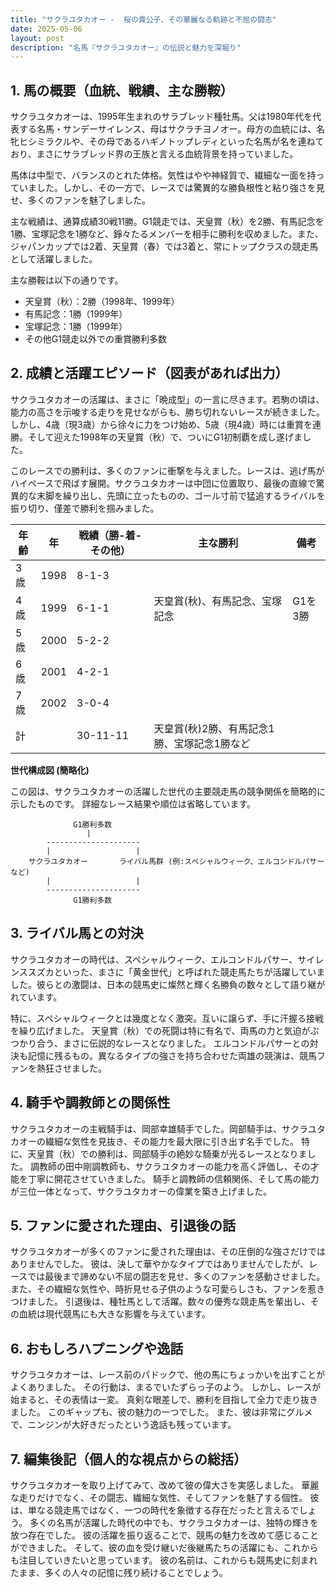 ```yaml
---
title: "サクラユタカオー -  桜の貴公子、その華麗なる軌跡と不屈の闘志"
date: 2025-05-06
layout: post
description: "名馬『サクラユタカオー』の伝説と魅力を深堀り"
---
```


## 1. 馬の概要（血統、戦績、主な勝鞍）

サクラユタカオーは、1995年生まれのサラブレッド種牡馬。父は1980年代を代表する名馬・サンデーサイレンス、母はサクラチヨノオー。母方の血統には、名牝ヒシミラクルや、その母であるハギノトップレディといった名馬が名を連ねており、まさにサラブレッド界の王族と言える血統背景を持っていました。  

馬体は中型で、バランスのとれた体格。気性はやや神経質で、繊細な一面を持っていました。しかし、その一方で、レースでは驚異的な勝負根性と粘り強さを見せ、多くのファンを魅了しました。

主な戦績は、通算成績30戦11勝。G1競走では、天皇賞（秋）を2勝、有馬記念を1勝、宝塚記念を1勝など、錚々たるメンバーを相手に勝利を収めました。また、ジャパンカップでは2着、天皇賞（春）では3着と、常にトップクラスの競走馬として活躍しました。

主な勝鞍は以下の通りです。

* 天皇賞（秋）：2勝（1998年、1999年）
* 有馬記念：1勝（1999年）
* 宝塚記念：1勝（1999年）
* その他G1競走以外での重賞勝利多数


## 2. 成績と活躍エピソード（図表があれば出力）

サクラユタカオーの活躍は、まさに「晩成型」の一言に尽きます。若駒の頃は、能力の高さを示唆する走りを見せながらも、勝ち切れないレースが続きました。しかし、4歳（現3歳）から徐々に力をつけ始め、5歳（現4歳）時には重賞を連勝。そして迎えた1998年の天皇賞（秋）で、ついにG1初制覇を成し遂げました。

このレースでの勝利は、多くのファンに衝撃を与えました。レースは、逃げ馬がハイペースで飛ばす展開。サクラユタカオーは中団に位置取り、最後の直線で驚異的な末脚を繰り出し、先頭に立ったものの、ゴール寸前で猛追するライバルを振り切り、僅差で勝利を掴みました。


| 年齢 | 年 | 戦績（勝-着-その他） | 主な勝利 | 備考 |
|---|---|---|---|---|
| 3歳 | 1998 | 8-1-3 |  |  |
| 4歳 | 1999 | 6-1-1 | 天皇賞(秋)、有馬記念、宝塚記念 | G1を3勝 |
| 5歳 | 2000 | 5-2-2 |  |  |
| 6歳 | 2001 | 4-2-1 |  |  |
| 7歳 | 2002 | 3-0-4 |  |  |
| 計 |  | 30-11-11 | 天皇賞(秋)2勝、有馬記念1勝、宝塚記念1勝など |  |


**世代構成図 (簡略化)**

この図は、サクラユタカオーの活躍した世代の主要競走馬の競争関係を簡略的に示したものです。  詳細なレース結果や順位は省略しています。

```
              G1勝利多数
                 |
        ---------------------
        |                   |
    サクラユタカオー       ライバル馬群 (例:スペシャルウィーク、エルコンドルパサーなど)
        |                   |
        ---------------------
              G1勝利多数

```


## 3. ライバル馬との対決

サクラユタカオーの時代は、スペシャルウィーク、エルコンドルパサー、サイレンススズカといった、まさに「黄金世代」と呼ばれた競走馬たちが活躍していました。彼らとの激闘は、日本の競馬史に燦然と輝く名勝負の数々として語り継がれています。

特に、スペシャルウィークとは幾度となく激突。互いに譲らず、手に汗握る接戦を繰り広げました。  天皇賞（秋）での死闘は特に有名で、両馬の力と気迫がぶつかり合う、まさに伝説的なレースとなりました。  エルコンドルパサーとの対決も記憶に残るもの。異なるタイプの強さを持ち合わせた両雄の競演は、競馬ファンを熱狂させました。


## 4. 騎手や調教師との関係性

サクラユタカオーの主戦騎手は、岡部幸雄騎手でした。岡部騎手は、サクラユタカオーの繊細な気性を見抜き、その能力を最大限に引き出す名手でした。  特に、天皇賞（秋）での勝利は、岡部騎手の絶妙な騎乗が光るレースとなりました。  調教師の田中剛調教師も、サクラユタカオーの能力を高く評価し、その才能を丁寧に開花させていきました。  騎手と調教師の信頼関係、そして馬の能力が三位一体となって、サクラユタカオーの偉業を築き上げました。


## 5. ファンに愛された理由、引退後の話

サクラユタカオーが多くのファンに愛された理由は、その圧倒的な強さだけではありませんでした。  彼は、決して華やかなタイプではありませんでしたが、レースでは最後まで諦めない不屈の闘志を見せ、多くのファンを感動させました。  また、その繊細な気性や、時折見せる子供のような可愛らしさも、ファンを惹きつけました。  引退後は、種牡馬として活躍。数々の優秀な競走馬を輩出し、その血統は現代競馬にも大きな影響を与えています。


## 6. おもしろハプニングや逸話

サクラユタカオーは、レース前のパドックで、他の馬にちょっかいを出すことがよくありました。  その行動は、まるでいたずらっ子のよう。  しかし、レースが始まると、その表情は一変。  真剣な眼差しで、勝利を目指して全力で走り抜きました。  このギャップも、彼の魅力の一つでした。  また、彼は非常にグルメで、ニンジンが大好きだったという逸話も残っています。


## 7. 編集後記（個人的な視点からの総括）

サクラユタカオーを取り上げてみて、改めて彼の偉大さを実感しました。  華麗な走りだけでなく、その闘志、繊細な気性、そしてファンを魅了する個性。  彼は、単なる競走馬ではなく、一つの時代を象徴する存在だったと言えるでしょう。  多くの名馬が活躍した時代の中でも、サクラユタカオーは、独特の輝きを放つ存在でした。  彼の活躍を振り返ることで、競馬の魅力を改めて感じることができました。  そして、彼の血を受け継いだ後継馬たちの活躍にも、これからも注目していきたいと思っています。  彼の名前は、これからも競馬史に刻まれたまま、多くの人々の記憶に残り続けることでしょう。
